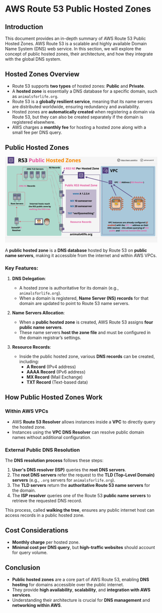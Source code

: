 # AWS Route 53 Public Hosted Zones

## Introduction

This document provides an in-depth summary of AWS Route 53 Public Hosted Zones. AWS Route 53 is a scalable and highly available Domain Name System (DNS) web service. In this section, we will explore the concept of public hosted zones, their architecture, and how they integrate with the global DNS system.

## Hosted Zones Overview

- Route 53 supports **two types** of hosted zones: **Public** and **Private**.
- A **hosted zone** is essentially a DNS database for a specific domain, such as `animalsforlife.org`.
- Route 53 is a **globally resilient service**, meaning that its name servers are distributed worldwide, ensuring redundancy and availability.
- Hosted zones are **automatically created** when registering a domain via Route 53, but they can also be created separately if the domain is registered elsewhere.
- AWS charges a **monthly fee** for hosting a hosted zone along with a small fee per DNS query.

## Public Hosted Zones

![alt text](image.png)

A **public hosted zone** is a **DNS database** hosted by Route 53 on **public name servers**, making it accessible from the internet and within AWS VPCs.

### Key Features:

1. **DNS Delegation**:
   - A hosted zone is authoritative for its domain (e.g., `animalsforlife.org`).
   - When a domain is registered, **Name Server (NS) records** for that domain are updated to point to Route 53 name servers.
2. **Name Servers Allocation**:

   - When a **public hosted zone** is created, AWS Route 53 assigns **four public name servers**.
   - These name servers **host the zone file** and must be configured in the domain registrar’s settings.

3. **Resource Records**:
   - Inside the public hosted zone, various **DNS records** can be created, including:
     - **A Record** (IPv4 address)
     - **AAAA Record** (IPv6 address)
     - **MX Record** (Mail Exchange)
     - **TXT Record** (Text-based data)

## How Public Hosted Zones Work

### Within AWS VPCs

- AWS **Route 53 Resolver** allows instances inside a **VPC** to directly query the hosted zone.
- Instances using the **VPC DNS Resolver** can resolve public domain names without additional configuration.

### External Public DNS Resolution

The **DNS resolution process** follows these steps:

1. **User's DNS resolver (ISP)** queries the **root DNS servers**.
2. The **root DNS servers** refer the request to the **TLD (Top-Level Domain) servers** (e.g., `.org` servers for `animalsforlife.org`).
3. The **TLD servers** return the **authoritative Route 53 name servers** for the domain.
4. The **ISP resolver** queries one of the Route 53 **public name servers** to retrieve the requested DNS record.

This process, called **walking the tree**, ensures any public internet host can access records in a public hosted zone.

## Cost Considerations

- **Monthly charge** per hosted zone.
- **Minimal cost per DNS query**, but **high-traffic websites** should account for query volume.

## Conclusion

- **Public hosted zones** are a core part of AWS Route 53, enabling **DNS hosting** for domains accessible over the public internet.
- They provide **high availability**, **scalability**, and **integration with AWS services**.
- Understanding their architecture is crucial for **DNS management** and **networking within AWS**.
